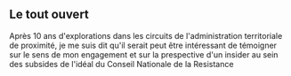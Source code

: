 ## Le tout ouvert 
Après 10 ans d'explorations dans les circuits de l'administration territoriale de proximité, je me suis dit qu'il serait peut être intéressant de témoigner sur le sens de mon engagement et sur la prespective d'un insider au sein des subsides de l'idéal du Conseil Nationale de la Resistance


